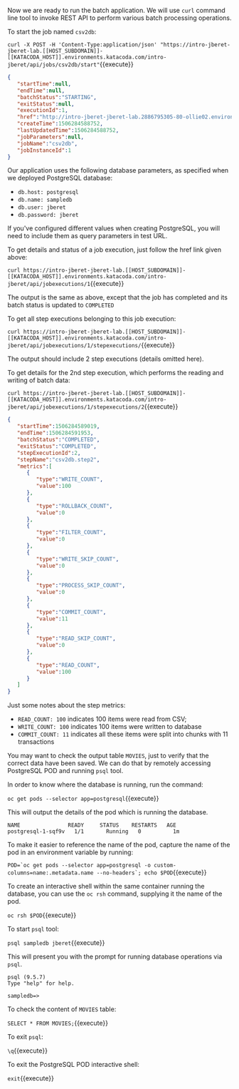 Now we are ready to run the batch application. 
We will use ``curl`` command line tool to invoke REST API to perform various batch processing operations.

To start the job named ``csv2db``:

``curl -X POST -H 'Content-Type:application/json' "https://intro-jberet-jberet-lab.[[HOST_SUBDOMAIN]]-[[KATACODA_HOST]].environments.katacoda.com/intro-jberet/api/jobs/csv2db/start"``{{execute}}

```json
{
   "startTime":null,
   "endTime":null,
   "batchStatus":"STARTING",
   "exitStatus":null,
   "executionId":1,
   "href":"http://intro-jberet-jberet-lab.2886795305-80-ollie02.environments.katacoda.com/intro-jberet/api/jobexecutions/1",
   "createTime":1506284588752,
   "lastUpdatedTime":1506284588752,
   "jobParameters":null,
   "jobName":"csv2db",
   "jobInstanceId":1
}
```

Our application uses the following database parameters, as specified when we deployed PostgreSQL database:

* ``db.host: postgresql``
* ``db.name: sampledb``
* ``db.user: jberet``
* ``db.password: jberet``

If you've configured different values when creating PostgreSQL, you will need to include them as
query parameters in test URL.

To get details and status of a job execution, just follow the href link given above:

``curl https://intro-jberet-jberet-lab.[[HOST_SUBDOMAIN]]-[[KATACODA_HOST]].environments.katacoda.com/intro-jberet/api/jobexecutions/1``{{execute}}

The output is the same as above, except that the job has completed and its batch status 
is updated to ``COMPLETED``

To get all step executions belonging to this job execution:

``curl https://intro-jberet-jberet-lab.[[HOST_SUBDOMAIN]]-[[KATACODA_HOST]].environments.katacoda.com/intro-jberet/api/jobexecutions/1/stepexecutions/``{{execute}}

The output should include 2 step executions (details omitted here).

To get details for the 2nd step execution, which performs the reading and writing of batch data:

``curl https://intro-jberet-jberet-lab.[[HOST_SUBDOMAIN]]-[[KATACODA_HOST]].environments.katacoda.com/intro-jberet/api/jobexecutions/1/stepexecutions/2``{{execute}}

```json
{
   "startTime":1506284589019,
   "endTime":1506284591953,
   "batchStatus":"COMPLETED",
   "exitStatus":"COMPLETED",
   "stepExecutionId":2,
   "stepName":"csv2db.step2",
   "metrics":[
      {
         "type":"WRITE_COUNT",
         "value":100
      },
      {
         "type":"ROLLBACK_COUNT",
         "value":0
      },
      {
         "type":"FILTER_COUNT",
         "value":0
      },
      {
         "type":"WRITE_SKIP_COUNT",
         "value":0
      },
      {
         "type":"PROCESS_SKIP_COUNT",
         "value":0
      },
      {
         "type":"COMMIT_COUNT",
         "value":11
      },
      {
         "type":"READ_SKIP_COUNT",
         "value":0
      },
      {
         "type":"READ_COUNT",
         "value":100
      }
   ]
}
```
Just some notes about the step metrics:

* ``READ_COUNT: 100`` indicates 100 items were read from CSV; 
* ``WRITE_COUNT: 100`` indicates 100 items were written to database
* ``COMMIT_COUNT: 11`` indicates all these items were split into chunks with 11 transactions

You may want to check the output table ```MOVIES```, just to verify that the correct data have
been saved. We can do that by remotely accessing PostgreSQL POD and running ``psql`` tool.

In order to know where the database is running, run the command:

``oc get pods --selector app=postgresql``{{execute}}

This will output the details of the pod which is running the database.

```
NAME               READY     STATUS    RESTARTS   AGE
postgresql-1-sqf9v   1/1       Running   0          1m
```

To make it easier to reference the name of the pod, capture the name of the pod in an environment variable by running:

``POD=`oc get pods --selector app=postgresql -o custom-columns=name:.metadata.name --no-headers`; echo $POD``{{execute}}

To create an interactive shell within the same container running the database, you can use the ``oc rsh`` command, supplying it the name of the pod.

``oc rsh $POD``{{execute}}

To start ``psql`` tool:

``psql sampledb jberet``{{execute}}

This will present you with the prompt for running database operations via ``psql``.

```
psql (9.5.7)
Type "help" for help.

sampledb=>
```

To check the content of ``MOVIES`` table:

``SELECT * FROM MOVIES;``{{execute}}

To exit ``psql``:

``\q``{{execute}}

To exit the PostgreSQL POD interactive shell:

``exit``{{execute}}


